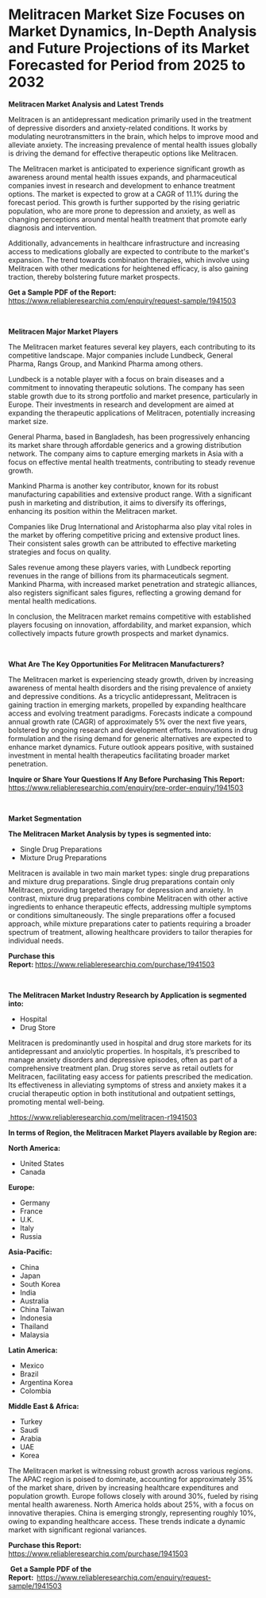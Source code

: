 <p><h1>Melitracen Market Size Focuses on Market Dynamics, In-Depth Analysis and Future Projections of its Market Forecasted for Period from 2025 to 2032</h1></p><p><strong>Melitracen Market Analysis and Latest Trends</strong></p>
<p><p>Melitracen is an antidepressant medication primarily used in the treatment of depressive disorders and anxiety-related conditions. It works by modulating neurotransmitters in the brain, which helps to improve mood and alleviate anxiety. The increasing prevalence of mental health issues globally is driving the demand for effective therapeutic options like Melitracen.</p><p>The Melitracen market is anticipated to experience significant growth as awareness around mental health issues expands, and pharmaceutical companies invest in research and development to enhance treatment options. The market is expected to grow at a CAGR of 11.1% during the forecast period. This growth is further supported by the rising geriatric population, who are more prone to depression and anxiety, as well as changing perceptions around mental health treatment that promote early diagnosis and intervention.</p><p>Additionally, advancements in healthcare infrastructure and increasing access to medications globally are expected to contribute to the market's expansion. The trend towards combination therapies, which involve using Melitracen with other medications for heightened efficacy, is also gaining traction, thereby bolstering future market prospects.</p></p>
<p><strong>Get a Sample PDF of the Report:&nbsp;</strong> <a href="https://www.reliableresearchiq.com/enquiry/request-sample/1941503?utm_campaign=3205&utm_medium=2&utm_source=Github&utm_content=ia&utm_term=19042025&utm_id=melitracen">https://www.reliableresearchiq.com/enquiry/request-sample/1941503</a></p>
<p>&nbsp;</p>
<p><strong>Melitracen Major Market Players</strong></p>
<p><p>The Melitracen market features several key players, each contributing to its competitive landscape. Major companies include Lundbeck, General Pharma, Rangs Group, and Mankind Pharma among others. </p><p>Lundbeck is a notable player with a focus on brain diseases and a commitment to innovating therapeutic solutions. The company has seen stable growth due to its strong portfolio and market presence, particularly in Europe. Their investments in research and development are aimed at expanding the therapeutic applications of Melitracen, potentially increasing market size.</p><p>General Pharma, based in Bangladesh, has been progressively enhancing its market share through affordable generics and a growing distribution network. The company aims to capture emerging markets in Asia with a focus on effective mental health treatments, contributing to steady revenue growth.</p><p>Mankind Pharma is another key contributor, known for its robust manufacturing capabilities and extensive product range. With a significant push in marketing and distribution, it aims to diversify its offerings, enhancing its position within the Melitracen market.</p><p>Companies like Drug International and Aristopharma also play vital roles in the market by offering competitive pricing and extensive product lines. Their consistent sales growth can be attributed to effective marketing strategies and focus on quality.</p><p>Sales revenue among these players varies, with Lundbeck reporting revenues in the range of billions from its pharmaceuticals segment. Mankind Pharma, with increased market penetration and strategic alliances, also registers significant sales figures, reflecting a growing demand for mental health medications.</p><p>In conclusion, the Melitracen market remains competitive with established players focusing on innovation, affordability, and market expansion, which collectively impacts future growth prospects and market dynamics.</p></p>
<p>&nbsp;</p>
<p><strong>What Are The Key Opportunities For Melitracen Manufacturers?</strong></p>
<p><p>The Melitracen market is experiencing steady growth, driven by increasing awareness of mental health disorders and the rising prevalence of anxiety and depressive conditions. As a tricyclic antidepressant, Melitracen is gaining traction in emerging markets, propelled by expanding healthcare access and evolving treatment paradigms. Forecasts indicate a compound annual growth rate (CAGR) of approximately 5% over the next five years, bolstered by ongoing research and development efforts. Innovations in drug formulation and the rising demand for generic alternatives are expected to enhance market dynamics. Future outlook appears positive, with sustained investment in mental health therapeutics facilitating broader market penetration.</p></p>
<p><strong>Inquire or Share Your Questions If Any Before Purchasing This Report:</strong> <a href="https://www.reliableresearchiq.com/enquiry/pre-order-enquiry/1941503?utm_campaign=3205&utm_medium=2&utm_source=Github&utm_content=ia&utm_term=19042025&utm_id=melitracen">https://www.reliableresearchiq.com/enquiry/pre-order-enquiry/1941503</a></p>
<p>&nbsp;</p>
<p><strong>Market Segmentation</strong></p>
<p><strong>The Melitracen Market Analysis by types is segmented into:</strong></p>
<p><ul><li>Single Drug Preparations</li><li>Mixture Drug Preparations</li></ul></p>
<p><p>Melitracen is available in two main market types: single drug preparations and mixture drug preparations. Single drug preparations contain only Melitracen, providing targeted therapy for depression and anxiety. In contrast, mixture drug preparations combine Melitracen with other active ingredients to enhance therapeutic effects, addressing multiple symptoms or conditions simultaneously. The single preparations offer a focused approach, while mixture preparations cater to patients requiring a broader spectrum of treatment, allowing healthcare providers to tailor therapies for individual needs.</p></p>
<p><strong>Purchase this Report:&nbsp;</strong><a href="https://www.reliableresearchiq.com/purchase/1941503?utm_campaign=3205&utm_medium=2&utm_source=Github&utm_content=ia&utm_term=19042025&utm_id=melitracen">https://www.reliableresearchiq.com/purchase/1941503</a></p>
<p>&nbsp;</p>
<p><strong>The Melitracen Market Industry Research by Application is segmented into:</strong></p>
<p><ul><li>Hospital</li><li>Drug Store</li></ul></p>
<p><p>Melitracen is predominantly used in hospital and drug store markets for its antidepressant and anxiolytic properties. In hospitals, it’s prescribed to manage anxiety disorders and depressive episodes, often as part of a comprehensive treatment plan. Drug stores serve as retail outlets for Melitracen, facilitating easy access for patients prescribed the medication. Its effectiveness in alleviating symptoms of stress and anxiety makes it a crucial therapeutic option in both institutional and outpatient settings, promoting mental well-being.</p></p>
<p><a href="https://www.reliableresearchiq.com/melitracen-r1941503?utm_campaign=3205&utm_medium=2&utm_source=Github&utm_content=ia&utm_term=19042025&utm_id=melitracen">&nbsp;https://www.reliableresearchiq.com/melitracen-r1941503</a></p>
<p><strong>In terms of Region, the Melitracen Market Players available by Region are:</strong></p>
<p>
    <p> <strong> North America: </strong>
        <ul>
            <li>United States</li>
            <li>Canada</li>
        </ul>
        </p> 
    <p> <strong> Europe: </strong>
        <ul>
            <li>Germany</li>
            <li>France</li>
            <li>U.K.</li>
            <li>Italy</li>
            <li>Russia</li>
        </ul>
        </p> 
    <p> <strong> Asia-Pacific: </strong>
        <ul>
            <li>China</li>
            <li>Japan</li>
            <li>South Korea</li>
            <li>India</li>
            <li>Australia</li>
            <li>China Taiwan</li>
            <li>Indonesia</li>
            <li>Thailand</li>
            <li>Malaysia</li>
        </ul>
        </p> 
    <p> <strong> Latin America: </strong>
        <ul>
            <li>Mexico</li>
            <li>Brazil</li>
            <li>Argentina Korea</li>
            <li>Colombia</li>
        </ul>
        </p> 
    <p> <strong> Middle East & Africa: </strong>
        <ul>
            <li>Turkey</li>
            <li>Saudi</li>
            <li>Arabia</li>
            <li>UAE</li>
            <li>Korea</li>
        </ul>
    </p>
    </p>
<p><p>The Melitracen market is witnessing robust growth across various regions. The APAC region is poised to dominate, accounting for approximately 35% of the market share, driven by increasing healthcare expenditures and population growth. Europe follows closely with around 30%, fueled by rising mental health awareness. North America holds about 25%, with a focus on innovative therapies. China is emerging strongly, representing roughly 10%, owing to expanding healthcare access. These trends indicate a dynamic market with significant regional variances.</p></p>
<p><strong>Purchase this Report: </strong><a href="https://www.reliableresearchiq.com/purchase/1941503?utm_campaign=3205&utm_medium=2&utm_source=Github&utm_content=ia&utm_term=19042025&utm_id=melitracen">https://www.reliableresearchiq.com/purchase/1941503</a></p>
<p>&nbsp;<strong>Get a Sample PDF of the Report:&nbsp;&nbsp;</strong><a href="https://www.reliableresearchiq.com/enquiry/request-sample/1941503?utm_campaign=3205&utm_medium=2&utm_source=Github&utm_content=ia&utm_term=19042025&utm_id=melitracen">https://www.reliableresearchiq.com/enquiry/request-sample/1941503</a></p>
<p><strong></strong></p>
<p><p></p><p></p><p></p></p>